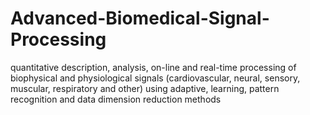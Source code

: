 # Advanced-Biomedical-Signal-Processing

quantitative description, analysis, on-line and real-time processing of biophysical and physiological signals (cardiovascular, neural, sensory, muscular, respiratory and other) using adaptive, learning, pattern recognition and data dimension reduction methods
